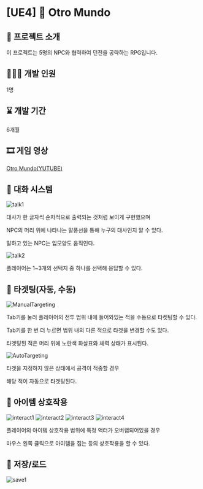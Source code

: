 # **[UE4] 🔮 Otro Mundo**


## 📜 프로젝트 소개
이 프로젝트는 5명의 NPC와 협력하여 던전을 공략하는 RPG입니다.

## 🙋🏻‍♀️ 개발 인원
1명

## ⌛ 개발 기간
6개월

## 🎞️ 게임 영상
[Otro Mundo(YUTUBE)](https://youtu.be/MVgG-HYuBYA)

###
####
## 📍 대화 시스템

![talk1](https://github.com/user-attachments/assets/da89bbde-5eca-4ac2-8d9d-eadaf044c114)


대사가 한 글자씩 순차적으로 출력되는 것처럼 보이게 구현했으며


NPC의 머리 위에 나타나는 말풍선을 통해 누구의 대사인지 알 수 있다.


말하고 있는 NPC는 입모양도 움직인다.


![talk2](https://github.com/user-attachments/assets/339f3da5-ea93-4dd0-86d8-ffdf5f9bf81a)


플레이어는 1~3개의 선택지 중 하나를 선택해 응답할 수 있다.



## 📍 타겟팅(자동, 수동)

![ManualTargeting](https://github.com/user-attachments/assets/d2109248-4db4-493c-8d64-8fff865d93c6)


Tab키를 눌러 플레이어의 전투 범위 내에 들어와있는 적을 수동으로 타켓팅할 수 있다.


Tab키를 한 번 더 누르면 범위 내의 다른 적으로 타겟을 변경할 수도 있다.

타겟팅된 적은 머리 위에 노란색 화살표와 체력 상태가 표시된다.


![AutoTargeting](https://github.com/user-attachments/assets/cf0c4270-50a9-4a7c-a967-28a26619a661)


타겟을 지정하지 않은 상태에서 공격이 적중할 경우


해당 적이 자동으로 타겟팅된다.


## 📍 아이템 상호작용
![interact1](https://github.com/user-attachments/assets/153444c2-1d9c-42c6-8cf3-2522a94ee17c)
![interact2](https://github.com/user-attachments/assets/1614874e-a43c-4e5b-b814-b4c8e08ab145)
![interact3](https://github.com/user-attachments/assets/fbab0131-c1c9-4981-91d9-30cfac7715a3)
![interact4](https://github.com/user-attachments/assets/56fc4118-47f5-40b2-873e-11b608a9d758)


플레이어의 아이템 상호작용 범위에 특정 액터가 오버랩되어있을 경우


마우스 왼쪽 클릭으로 아이템을 집는 등의 상호작용을 할 수 있다.


## 📍 저장/로드

![save1](https://github.com/user-attachments/assets/40562bfd-9f7d-4c1e-85b7-5c30aefc6eb3)


